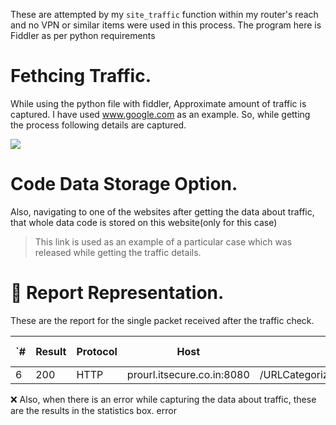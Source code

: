 These are attempted by my `site_traffic` function within my router's reach and no VPN or similar items were used in this process. The program here is Fiddler as per python requirements

# Fethcing Traffic.

While using the python file with fiddler, Approximate amount of traffic is captured. I have used www.google.com as an example. So, while getting the process following details are captured.

![](https://user-images.githubusercontent.com/35108041/50298607-893b7180-04a5-11e9-958d-a57962a07995.PNG)

# Code Data Storage Option.

Also, navigating to one of the websites after getting the data about traffic, that whole data code is stored on this website(only for this case)

> This link is used as an example of a particular case which was released while getting the traffic details.

# 🎲 Report Representation.

These are the report for the single packet received after the traffic check.

`# | Result | Protocol | Host | URL | Body | Caching | Content-Type | Process | Comments | Custom
-- | -- | -- | -- | -- | -- | -- | -- | -- | -- | --
6 | 200 | HTTP | prourl.itsecure.co.in:8080 | /URLCategorizerService/URLCategorize | 235 |   |   | emlproxy:4656 |   |  `

❌ Also, when there is an error while capturing the data about traffic, these are the results in the statistics box.
error
